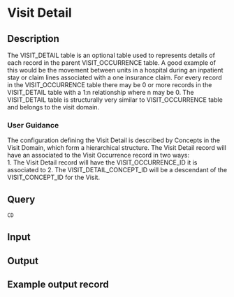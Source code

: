 <!--

-->

# Visit Detail










 

## Description
The VISIT_DETAIL table is an optional table used to represents details of each record in the parent VISIT_OCCURRENCE table. A good example of this would be the movement between units in a hospital during an inpatient stay or claim lines associated with a one insurance claim. For every record in the VISIT_OCCURRENCE table there may be 0 or more records in the VISIT_DETAIL table with a 1:n relationship where n may be 0. The VISIT_DETAIL table is structurally very similar to VISIT_OCCURRENCE table and belongs to the visit domain.
### User Guidance
The configuration defining the Visit Detail is described by Concepts in the Visit Domain, which form a hierarchical structure. The Visit Detail record will have an associated to the Visit Occurrence record in two ways: <br> 1. The Visit Detail record will have the VISIT_OCCURRENCE_ID it is associated to 2. The VISIT_DETAIL_CONCEPT_ID  will be a descendant of the VISIT_CONCEPT_ID for the Visit.



 
## Query
```sql
CD
```








 

## Input




 

## Output



 

## Example output record





